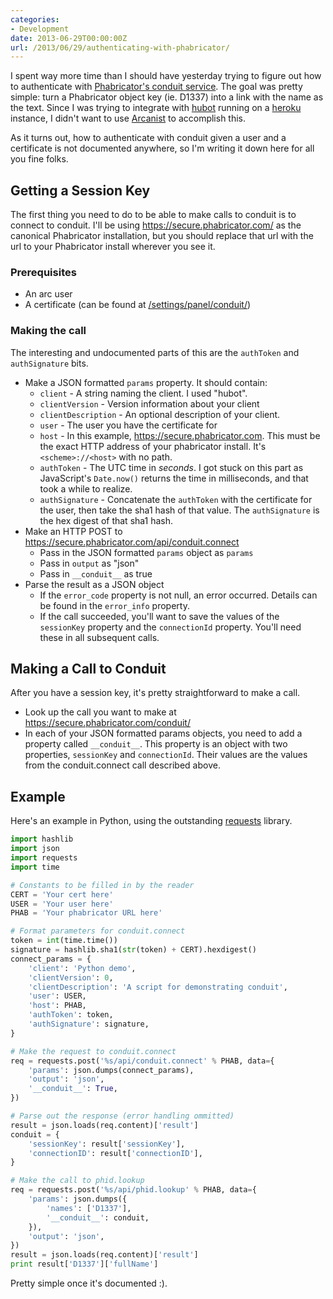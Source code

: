 ```yaml
---
categories:
- Development
date: 2013-06-29T00:00:00Z
url: /2013/06/29/authenticating-with-phabricator/
---
```


I spent way more time than I should have yesterday trying to figure out how to
authenticate with [Phabricator's conduit service][1]. The goal was pretty
simple: turn a Phabricator object key (ie. D1337) into a link with the name as
the text. Since I was trying to integrate with [hubot][2] running on a
[heroku][3] instance, I didn't want to use [Arcanist][4] to accomplish this.

As it turns out, how to authenticate with conduit given a user and a certificate
is not documented anywhere, so I'm writing it down here for all you fine folks.

Getting a Session Key
---------------------

The first thing you need to do to be able to make calls to conduit is to connect
to conduit. I'll be using https://secure.phabricator.com/ as the canonical
Phabricator installation, but you should replace that url with the url to your
Phabricator install wherever you see it.

### Prerequisites
 - An arc user
 - A certificate (can be found at [/settings/panel/conduit/](https://secure.phabricator.com/settings/panel/conduit/))

### Making the call

The interesting and undocumented parts of this are the `authToken` and
`authSignature` bits.

 - Make a JSON formatted `params` property. It should contain:
   - `client` - A string naming the client. I used "hubot".
   - `clientVersion` - Version information about your client
   - `clientDescription` - An optional description of your client.
   - `user` - The user you have the certificate for
   - `host` - In this example, https://secure.phabricator.com. This must be the
     exact HTTP address of your phabricator install. It's `<scheme>://<host>`
     with no path.
   - `authToken` - The UTC time in _seconds_. I got stuck on this part as
     JavaScript's `Date.now()` returns the time in milliseconds, and that took a
     while to realize.
   - `authSignature` - Concatenate the `authToken` with the certificate for the
     user, then take the sha1 hash of that value. The `authSignature` is the hex
     digest of that sha1 hash.
 - Make an HTTP POST to https://secure.phabricator.com/api/conduit.connect
   - Pass in the JSON formatted `params` object as `params`
   - Pass in `output` as "json"
   - Pass in `__conduit__` as true
 - Parse the result as a JSON object
   - If the `error_code` property is not null, an error occurred. Details can
     be found in the `error_info` property.
   - If the call succeeded, you'll want to save the values of the `sessionKey`
     property and the `connectionId` property. You'll need these in all
     subsequent calls.

Making a Call to Conduit
------------------------

After you have a session key, it's pretty straightforward to make a call.

 - Look up the call you want to make at https://secure.phabricator.com/conduit/
 - In each of your JSON formatted params objects, you need to add a property
   called `__conduit__`. This property is an object with two properties,
   `sessionKey` and `connectionId`. Their values are the values from the
   conduit.connect call described above.

Example
-------

Here's an example in Python, using the outstanding [requests][5] library.

```py
import hashlib
import json
import requests
import time

# Constants to be filled in by the reader
CERT = 'Your cert here'
USER = 'Your user here'
PHAB = 'Your phabricator URL here'

# Format parameters for conduit.connect
token = int(time.time())
signature = hashlib.sha1(str(token) + CERT).hexdigest()
connect_params = {
    'client': 'Python demo',
    'clientVersion': 0,
    'clientDescription': 'A script for demonstrating conduit',
    'user': USER,
    'host': PHAB,
    'authToken': token,
    'authSignature': signature,
}

# Make the request to conduit.connect
req = requests.post('%s/api/conduit.connect' % PHAB, data={
    'params': json.dumps(connect_params),
    'output': 'json',
    '__conduit__': True,
})

# Parse out the response (error handling ommitted)
result = json.loads(req.content)['result']
conduit = {
    'sessionKey': result['sessionKey'],
    'connectionID': result['connectionID'],
}

# Make the call to phid.lookup
req = requests.post('%s/api/phid.lookup' % PHAB, data={
    'params': json.dumps({
        'names': ['D1337'],
        '__conduit__': conduit,
    }),
    'output': 'json',
})
result = json.loads(req.content)['result']
print result['D1337']['fullName']
```

Pretty simple once it's documented :).

[1]: http://www.phabricator.com/docs/phabricator/article/Conduit_Technical_Documentation.html
[2]: http://hubot.github.com/
[3]: https://get.heroku.com/home
[4]: http://www.phabricator.com/docs/phabricator/article/Arcanist_User_Guide.html
[5]: http://docs.python-requests.org/en/latest/
